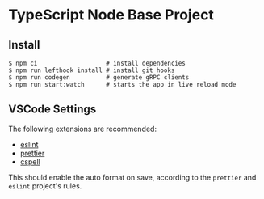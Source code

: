 # TypeScript Node Base Project

## Install

    $ npm ci                   # install dependencies
    $ npm run lefthook install # install git hooks
    $ npm run codegen          # generate gRPC clients
    $ npm run start:watch      # starts the app in live reload mode

## VSCode Settings

The following extensions are recommended:

- [eslint](https://marketplace.visualstudio.com/items?itemName=dbaeumer.vscode-eslint)
- [prettier](https://marketplace.visualstudio.com/items?itemName=esbenp.prettier-vscode)
- [cspell](https://marketplace.visualstudio.com/items?itemName=streetsidesoftware.code-spell-checker)

This should enable the auto format on save, according to the `prettier` and `eslint` project's rules.
